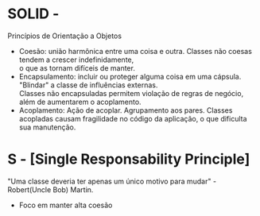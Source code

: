 # SOLID - <br/> 
Princípios de Orientação a Objetos <br/> 
* Coesão: união harmônica entre uma coisa e outra. Classes não coesas tendem a crescer indefinidamente, <br/> 
o que as tornam difíceis de manter. <br/> 
* Encapsulamento: incluir ou proteger alguma coisa em uma cápsula. "Blindar" a classe de influências externas. <br/> 
Classes não encapsuladas permitem violação de regras de negócio, além de aumentarem o acoplamento. <br/> 
* Acoplamento: Ação de acoplar. Agrupamento aos pares. Classes acopladas causam fragilidade no código da aplicação, o que dificulta sua manutenção. <br/> 

# S - [Single Responsability Principle]<br/> 
"Uma classe deveria ter apenas um único motivo para mudar" - Robert(Uncle Bob) Martin. <br/> 
* Foco em manter alta coesão <br/> 

